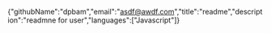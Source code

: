 {"githubName":"dpbam","email":"asdf@awdf.com","title":"readme","description":"readmne for user","languages":["Javascript"]}